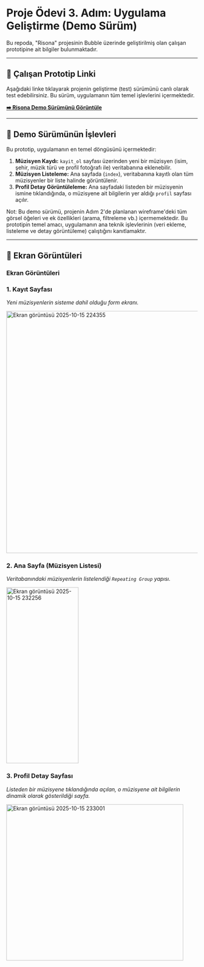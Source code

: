 # Proje Ödevi 3. Adım: Uygulama Geliştirme (Demo Sürüm)

Bu repoda, "Risona" projesinin Bubble üzerinde geliştirilmiş olan çalışan prototipine ait bilgiler bulunmaktadır.

---

## 🚀 Çalışan Prototip Linki

Aşağıdaki linke tıklayarak projenin geliştirme (test) sürümünü canlı olarak test edebilirsiniz. Bu sürüm, uygulamanın tüm temel işlevlerini içermektedir.

**[➡️ Risona Demo Sürümünü Görüntüle](https://turgayimal2110.bubbleapps.io/version-test?debug_mode=true)**


---

## 📝 Demo Sürümünün İşlevleri

Bu prototip, uygulamanın en temel döngüsünü içermektedir:

1.  **Müzisyen Kaydı:** `kayit_ol` sayfası üzerinden yeni bir müzisyen (isim, şehir, müzik türü ve profil fotoğrafı ile) veritabanına eklenebilir.
2.  **Müzisyen Listeleme:** Ana sayfada (`index`), veritabanına kayıtlı olan tüm müzisyenler bir liste halinde görüntülenir.
3.  **Profil Detay Görüntüleleme:** Ana sayfadaki listeden bir müzisyenin ismine tıklandığında, o müzisyene ait bilgilerin yer aldığı `profil` sayfası açılır.

Not: Bu demo sürümü, projenin Adım 2'de planlanan wireframe'deki tüm görsel öğeleri ve ek özellikleri (arama, filtreleme vb.) içermemektedir. Bu prototipin temel amacı, uygulamanın ana teknik işlevlerinin (veri ekleme, listeleme ve detay görüntüleme) çalıştığını kanıtlamaktır.

---

## 📸 Ekran Görüntüleri

### Ekran Görüntüleri

### 1. Kayıt Sayfası
*Yeni müzisyenlerin sisteme dahil olduğu form ekranı.*

<img width="996" height="637" alt="Ekran görüntüsü 2025-10-15 224355" src="https://github.com/user-attachments/assets/184c4d5d-8aed-4eff-bc41-be368aecdc7d" />


### 2. Ana Sayfa (Müzisyen Listesi)
*Veritabanındaki müzisyenlerin listelendiği `Repeating Group` yapısı.*

<img width="190" height="463" alt="Ekran görüntüsü 2025-10-15 232256" src="https://github.com/user-attachments/assets/5ca39352-b00d-44f6-929d-cb5cae8ecda7" />

### 3. Profil Detay Sayfası
*Listeden bir müzisyene tıklandığında açılan, o müzisyene ait bilgilerin dinamik olarak gösterildiği sayfa.*

<img width="466" height="411" alt="Ekran görüntüsü 2025-10-15 233001" src="https://github.com/user-attachments/assets/39d8bfa4-09b8-4f24-9334-be9849fb0cf1" />
